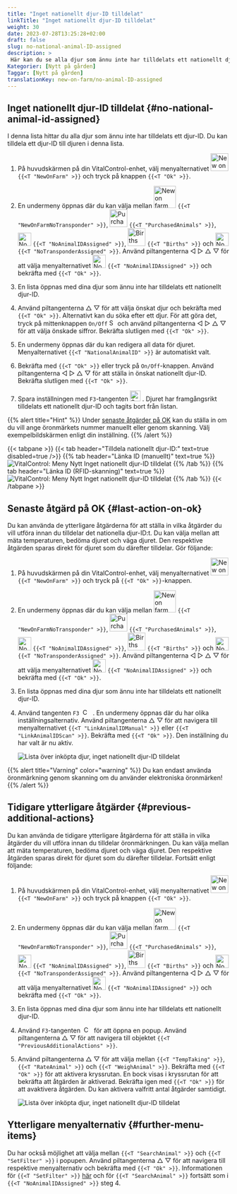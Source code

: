 ```yaml
---
title: "Inget nationellt djur-ID tilldelat"
linkTitle: "Inget nationellt djur-ID tilldelat"
weight: 30
date: 2023-07-28T13:25:28+02:00
draft: false
slug: no-national-animal-ID-assigned
description: >
 Här kan du se alla djur som ännu inte har tilldelats ett nationellt djur-ID och tilldela ett nationellt djur-ID.
Kategorier: [Nytt på gården]
Taggar: [Nytt på gården]
translationKey: new-on-farm/no-animal-ID-assigned
---
```

## Inget nationellt djur-ID tilldelat {#no-national-animal-id-assigned}

I denna lista hittar du alla djur som ännu inte har tilldelats ett djur-ID. Du kan tilldela ett djur-ID till djuren i denna lista.

1. På huvudskärmen på din VitalControl-enhet, välj menyalternativet <img src="/icons/main/new-on-farm.svg" width="40" align="bottom" alt="New on farm" /> `{{<T "NewOnFarm" >}}` och tryck på knappen `{{<T "Ok" >}}`.

2.  En undermeny öppnas där du kan välja mellan <img src="/icons/registration/new-on-farm-no-transponder.svg" width="50" align="bottom" alt="New on farm, no transponder" /> `{{<T "NewOnFarmNoTransponder" >}}`, <img src="/icons/main/new-on-farm.svg" width="40" align="bottom" alt="Purchased animals" /> `{{<T "PurchasedAnimals" >}}`, <img src="/icons/registration/no-eartag-number.svg" width="30" align="bottom" alt="No national animal ID" /> `{{<T "NoAnimalIDAssigned" >}}`, <img src="/icons/main/births.svg" width="40" align="bottom" alt="Births" /> `{{<T "Births" >}}` och <img src="/icons/registration/no-transponder.svg" width="30" align="bottom" alt="No transponder assigned" /> `{{<T "NoTransponderAssigned" >}}`. Använd piltangenterna ◁ ▷ △ ▽ för att välja menyalternativet <img src="/icons/registration/no-eartag-number.svg" width="30" align="bottom" alt="No national animal ID" /> `{{<T "NoAnimalIDAssigned" >}}` och bekräfta med `{{<T "Ok" >}}`.

3. En lista öppnas med dina djur som ännu inte har tilldelats ett nationellt djur-ID.

4. Använd piltangenterna △ ▽ för att välja önskat djur och bekräfta med `{{<T "Ok" >}}`. Alternativt kan du söka efter ett djur. För att göra det, tryck på mittenknappen `On/Off` <img src="/icons/footer/search.svg" width="15" align="bottom" alt="Search" /> och använd piltangenterna ◁ ▷ △ ▽ för att välja önskade siffror. Bekräfta slutligen med `{{<T "Ok" >}}`.

5. En undermeny öppnas där du kan redigera all data för djuret. Menyalternativet `{{<T "NationalAnimalID" >}}` är automatiskt valt.

6. Bekräfta med `{{<T "Ok" >}}` eller tryck på `On/Off`-knappen. Använd piltangenterna ◁ ▷ △ ▽ för att ställa in önskat nationellt djur-ID. Bekräfta slutligen med `{{<T "Ok" >}}`.

7. Spara inställningen med `F3`-tangenten <img src="/icons/footer/save.svg" width="24" align="bottom" alt="Save" />&nbsp;. Djuret har framgångsrikt tilldelats ett nationellt djur-ID och tagits bort från listan.

{{% alert title="Hint" %}}
Under [senaste åtgärder på OK](#last-action-on-ok) kan du ställa in om du vill ange öronmärkets nummer manuellt eller genom skanning. Välj exempelbildskärmen enligt din inställning.
{{% /alert %}}

{{< tabpane >}}
{{< tab header="Tilldela nationellt djur-ID:" text=true disabled=true />}}
{{% tab header="Länka ID (manuellt)" text=true %}}
![VitalControl: Meny Nytt Inget nationellt djur-ID tilldelat](../images/noanimalID.png "Länka ID (manuellt)")
{{% /tab %}}
{{% tab header="Länka ID (RFID-skanning)" text=true %}}
![VitalControl: Meny Nytt Inget nationellt djur-ID tilldelat](../images/noanimalID-scan.png "Länka ID (RFID-skanning)")
{{% /tab %}}
{{< /tabpane >}}

## Senaste åtgärd på OK {#last-action-on-ok}

Du kan använda de ytterligare åtgärderna för att ställa in vilka åtgärder du vill utföra innan du tilldelar det nationella djur-ID:t. Du kan välja mellan att mäta temperaturen, bedöma djuret och väga djuret. Den respektive åtgärden sparas direkt för djuret som du därefter tilldelar. Gör följande:

1. På huvudskärmen på din VitalControl-enhet, välj menyalternativet <img src="/icons/main/new-on-farm.svg" width="40" align="bottom" alt="New on farm" /> `{{<T "NewOnFarm" >}}` och tryck på `{{<T "Ok" >}}`-knappen.

2. En undermeny öppnas där du kan välja mellan <img src="/icons/registration/new-on-farm-no-transponder.svg" width="50" align="bottom" alt="New on farm, no transponder" /> `{{<T "NewOnFarmNoTransponder" >}}`, <img src="/icons/main/new-on-farm.svg" width="40" align="bottom" alt="Purchased animals" /> `{{<T "PurchasedAnimals" >}}`, <img src="/icons/registration/no-eartag-number.svg" width="30" align="bottom" alt="No national animal ID" /> `{{<T "NoAnimalIDAssigned" >}}`, <img src="/icons/main/births.svg" width="40" align="bottom" alt="Births" /> `{{<T "Births" >}}` och <img src="/icons/registration/no-transponder.svg" width="30" align="bottom" alt="No transponder assigned" /> `{{<T "NoTransponderAssigned" >}}`. Använd piltangenterna ◁ ▷ △ ▽ för att välja menyalternativet <img src="/icons/registration/no-eartag-number.svg" width="30" align="bottom" alt="No national animal ID" /> `{{<T "NoAnimalIDAssigned" >}}` och bekräfta med `{{<T "Ok" >}}`.

3. En lista öppnas med dina djur som ännu inte har tilldelats ett nationellt djur-ID.

4. Använd tangenten `F3` &nbsp;<img src="/icons/footer/open-popup.svg" width="15" align="bottom" alt="Call popup" />&nbsp; . En undermeny öppnas där du har olika inställningsalternativ. Använd piltangenterna △ ▽ för att navigera till menyalternativet `{{<T "LinkAnimalIDManual" >}}` eller `{{<T "LinkAnimalIDScan" >}}`. Bekräfta med `{{<T "Ok" >}}`. Den inställning du har valt är nu aktiv.

    ![Lista över inköpta djur, inget nationellt djur-ID tilldelat](../images/link.png "Inget nationellt djur-ID tilldelat, Länk")

{{% alert title="Varning" color="warning" %}}
Du kan endast använda öronmärkning genom skanning om du använder elektroniska öronmärken!
{{% /alert %}}

## Tidigare ytterligare åtgärder {#previous-additional-actions}

Du kan använda de tidigare ytterligare åtgärderna för att ställa in vilka åtgärder du vill utföra innan du tilldelar öronmärkningen. Du kan välja mellan att mäta temperaturen, bedöma djuret och väga djuret. Den respektive åtgärden sparas direkt för djuret som du därefter tilldelar. Fortsätt enligt följande:

1. På huvudskärmen på din VitalControl-enhet, välj menyalternativet <img src="/icons/main/new-on-farm.svg" width="40" align="bottom" alt="New on farm" /> `{{<T "NewOnFarm" >}}` och tryck på knappen `{{<T "Ok" >}}`.

2. En undermeny öppnas där du kan välja mellan <img src="/icons/registration/new-on-farm-no-transponder.svg" width="50" align="bottom" alt="New on farm, no transponder" /> `{{<T "NewOnFarmNoTransponder" >}}`, <img src="/icons/main/new-on-farm.svg" width="40" align="bottom" alt="Purchased animals" /> `{{<T "PurchasedAnimals" >}}`, <img src="/icons/registration/no-eartag-number.svg" width="30" align="bottom" alt="No national animal ID" /> `{{<T "NoAnimalIDAssigned" >}}`, <img src="/icons/main/births.svg" width="40" align="bottom" alt="Births" /> `{{<T "Births" >}}` och <img src="/icons/registration/no-transponder.svg" width="30" align="bottom" alt="No transponder assigned" /> `{{<T "NoTransponderAssigned" >}}`. Använd piltangenterna ◁ ▷ △ ▽ för att välja menyalternativet <img src="/icons/registration/no-eartag-number.svg" width="30" align="bottom" alt="No national animal ID" /> `{{<T "NoAnimalIDAssigned" >}}` och bekräfta med `{{<T "Ok" >}}`.


3. En lista öppnas med dina djur som ännu inte har tilldelats ett nationellt djur-ID.

4. Använd `F3`-tangenten &nbsp;<img src="/icons/footer/open-popup.svg" width="15" align="bottom" alt="Call popup" />&nbsp; för att öppna en popup. Använd piltangenterna △ ▽ för att navigera till objektet `{{<T "PreviousAdditionalActions" >}}`.

5. Använd piltangenterna △ ▽ för att välja mellan `{{<T "TempTaking" >}}`, `{{<T "RateAnimal" >}}` och `{{<T "WeighAnimal" >}}`. Bekräfta med `{{<T "Ok" >}}` för att aktivera kryssrutan. En bock visas i kryssrutan för att bekräfta att åtgärden är aktiverad. Bekräfta igen med `{{<T "Ok" >}}` för att avaktivera åtgärden. Du kan aktivera valfritt antal åtgärder samtidigt.

    ![Lista över inköpta djur, inget nationellt djur-ID tilldelat](../images/aidditional-actions.png "Inget nationellt djur-ID tilldelat, Länk")

 ## Ytterligare menyalternativ {#further-menu-items}

Du har också möjlighet att välja mellan `{{<T "SearchAnimal" >}}` och `{{<T "SetFilter" >}}` i popupen. Använd piltangenterna △ ▽ för att navigera till respektive menyalternativ och bekräfta med `{{<T "Ok" >}}`. Informationen för `{{<T "SetFilter" >}}` [här](/sv/docs/filter/) och för `{{<T "SearchAnimal" >}}` fortsätt som i `{{<T "NoAnimalIDAssigned" >}}` steg 4.

